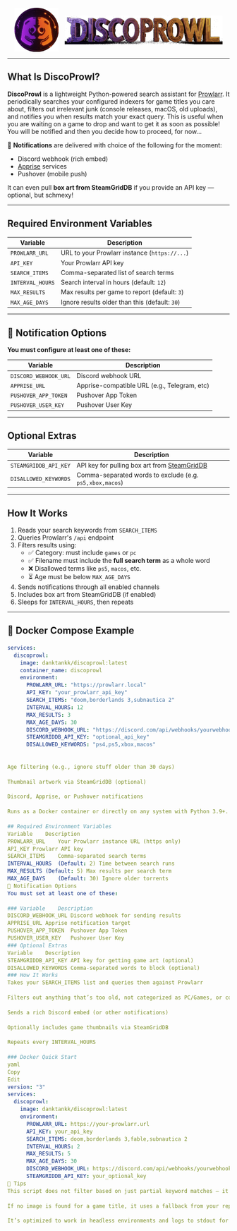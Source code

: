 <p align="center">
  <img src="https://raw.githubusercontent.com/danktankk/discoprowl/main/assets/logo-circular.png" alt="DiscoProwl Icon" height="100" style="vertical-align: middle;"/>
  <img src="https://raw.githubusercontent.com/danktankk/discoprowl/main/assets/logo-namer.png" alt="DiscoProwl Text" height="65" style="vertical-align: middle; margin-left: 10px;"/>
</p>



---

## What Is DiscoProwl?

**DiscoProwl** is a lightweight Python-powered search assistant for [Prowlarr](https://github.com/Prowlarr/Prowlarr). It periodically searches your configured indexers for game titles you care about, filters out irrelevant junk (console releases, macOS, old uploads), and notifies you when results match your exact query.  This is useful when you are waiting on a game to drop and want to get it as soon as possible!  You will be notified and then you decide how to proceed, for now...

💬 **Notifications** are delivered with choice of the following for the moment:
- Discord webhook (rich embed)
- [Apprise](https://github.com/caronc/apprise) services
- Pushover (mobile push)

It can even pull **box art from SteamGridDB** if you provide an API key — optional, but schmexy!

---

## Required Environment Variables

| Variable           | Description                                      |
|--------------------|--------------------------------------------------|
| `PROWLARR_URL`     | URL to your Prowlarr instance (`https://...`)    |
| `API_KEY`          | Your Prowlarr API key                             |
| `SEARCH_ITEMS`     | Comma-separated list of search terms              |
| `INTERVAL_HOURS`   | Search interval in hours (default: `12`)          |
| `MAX_RESULTS`      | Max results per game to report (default: `3`)    |
| `MAX_AGE_DAYS`     | Ignore results older than this (default: `30`)   |

---

## 🔔 Notification Options

**You must configure at least one of these:**

| Variable                | Description                                 |
|-------------------------|---------------------------------------------|
| `DISCORD_WEBHOOK_URL`   | Discord webhook URL                          |
| `APPRISE_URL`           | Apprise-compatible URL (e.g., Telegram, etc) |
| `PUSHOVER_APP_TOKEN`    | Pushover App Token                           |
| `PUSHOVER_USER_KEY`     | Pushover User Key                            |

---

## Optional Extras

| Variable                | Description                                                      |
|-------------------------|------------------------------------------------------------------|
| `STEAMGRIDDB_API_KEY`   | API key for pulling box art from [SteamGridDB](https://www.steamgriddb.com/) |
| `DISALLOWED_KEYWORDS`   | Comma-separated words to exclude (e.g. `ps5,xbox,macos`)         |

---

## How It Works

1. Reads your search keywords from `SEARCH_ITEMS`
2. Queries Prowlarr's `/api` endpoint
3. Filters results using:
   - ✅ Category: must include `games` or `pc`
   - ✅ Filename must include the **full search term** as a whole word
   - ❌ Disallowed terms like `ps5`, `macos`, etc.
   - ⏳ Age must be below `MAX_AGE_DAYS`
4. Sends notifications through all enabled channels
5. Includes box art from SteamGridDB (if enabled)
6. Sleeps for `INTERVAL_HOURS`, then repeats

---

## 🐳 Docker Compose Example

```yaml
services:
  discoprowl:
    image: danktankk/discoprowl:latest
    container_name: discoprowl
    environment:
      PROWLARR_URL: "https://prowlarr.local"
      API_KEY: "your_prowlarr_api_key"
      SEARCH_ITEMS: "doom,borderlands 3,subnautica 2"
      INTERVAL_HOURS: 12
      MAX_RESULTS: 3
      MAX_AGE_DAYS: 30
      DISCORD_WEBHOOK_URL: "https://discord.com/api/webhooks/yourwebhook"
      STEAMGRIDDB_API_KEY: "optional_api_key"
      DISALLOWED_KEYWORDS: "ps4,ps5,xbox,macos"


Age filtering (e.g., ignore stuff older than 30 days)

Thumbnail artwork via SteamGridDB (optional)

Discord, Apprise, or Pushover notifications

Runs as a Docker container or directly on any system with Python 3.9+.

## Required Environment Variables
Variable	Description
PROWLARR_URL	Your Prowlarr instance URL (https only)
API_KEY	Prowlarr API key
SEARCH_ITEMS	Comma-separated search terms
INTERVAL_HOURS	(Default: 2) Time between search runs
MAX_RESULTS	(Default: 5) Max results per search term
MAX_AGE_DAYS	(Default: 30) Ignore older torrents
🔔 Notification Options
You must set at least one of these:

### Variable	Description
DISCORD_WEBHOOK_URL	Discord webhook for sending results
APPRISE_URL	Apprise notification target
PUSHOVER_APP_TOKEN	Pushover App Token
PUSHOVER_USER_KEY	Pushover User Key
### Optional Extras
Variable	Description
STEAMGRIDDB_API_KEY	API key for getting game art (optional)
DISALLOWED_KEYWORDS	Comma-separated words to block (optional)
### How It Works
Takes your SEARCH_ITEMS list and queries them against Prowlarr

Filters out anything that’s too old, not categorized as PC/Games, or contains blacklisted keywords

Sends a rich Discord embed (or other notifications)

Optionally includes game thumbnails via SteamGridDB

Repeats every INTERVAL_HOURS

### Docker Quick Start
yaml
Copy
Edit
version: "3"
services:
  discoprowl:
    image: danktankk/discoprowl:latest
    environment:
      PROWLARR_URL: https://your-prowlarr.url
      API_KEY: your_api_key
      SEARCH_ITEMS: doom,borderlands 3,fable,subnautica 2
      INTERVAL_HOURS: 2
      MAX_RESULTS: 5
      MAX_AGE_DAYS: 30
      DISCORD_WEBHOOK_URL: https://discord.com/api/webhooks/yourwebhook
      STEAMGRIDDB_API_KEY: your_optional_key
🧠 Tips
This script does not filter based on just partial keyword matches — it uses whole-word boundary detection.

If no image is found for a game title, it uses a fallback from your repo.

It’s optimized to work in headless environments and logs to stdout for Docker logs -f.

